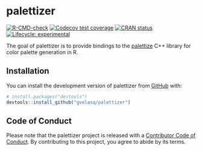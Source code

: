 
<!-- README.md is generated from README.Rmd. Please edit that file -->

# palettizer

<!-- badges: start -->

[![R-CMD-check](https://github.com/gvelasq/palettizer/workflows/R-CMD-check/badge.svg)](https://github.com/gvelasq/palettizer/actions)
[![Codecov test
coverage](https://codecov.io/gh/gvelasq/palettizer/branch/main/graph/badge.svg)](https://app.codecov.io/gh/gvelasq/palettizer?branch=main)
[![CRAN
status](https://www.r-pkg.org/badges/version/palettizer)](https://CRAN.R-project.org/package=palettizer)
[![Lifecycle:
experimental](https://img.shields.io/badge/lifecycle-experimental-orange.svg)](https://lifecycle.r-lib.org/articles/stages.html#experimental)
<!-- badges: end -->

The goal of palettizer is to provide bindings to the
[palettize](https://github.com/gvlsq/palettize) C++ library for color
palette generation in R.

## Installation

You can install the development version of palettizer from
[GitHub](https://github.com/) with:

``` r
# install.packages("devtools")
devtools::install_github("gvelasq/palettizer")
```

## Code of Conduct

Please note that the palettizer project is released with a [Contributor
Code of
Conduct](https://gvelasq.github.io/palettizer/CODE_OF_CONDUCT.html). By
contributing to this project, you agree to abide by its terms.
